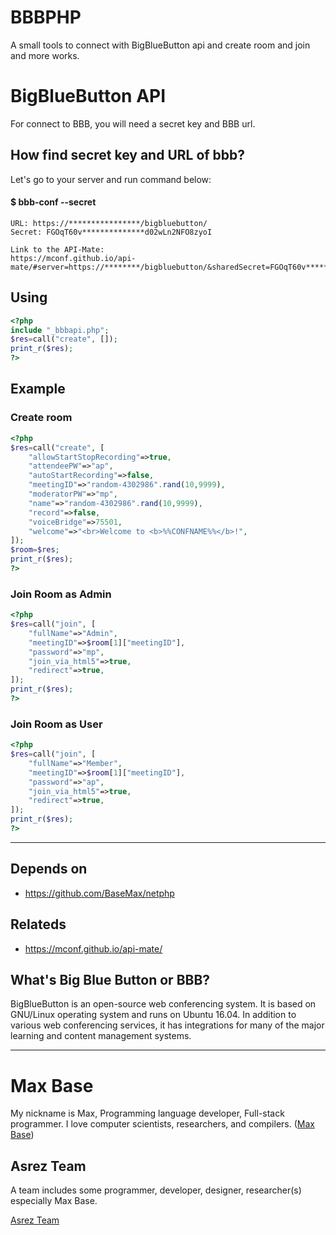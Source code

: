 # BBBPHP

A small tools to connect with BigBlueButton api and create room and join and more works.

# BigBlueButton API

For connect to BBB, you will need a secret key and BBB url.

## How find secret key and URL of bbb?

Let's go to your server and run command below:

#### $ bbb-conf --secret
```
URL: https://****************/bigbluebutton/
Secret: FGOqT60v**************d02wLn2NFO8zyoI

Link to the API-Mate:
https://mconf.github.io/api-mate/#server=https://********/bigbluebutton/&sharedSecret=FGOqT60v**************d02wLn2NFO8zyoI
```

## Using

```php
<?php
include "_bbbapi.php";
$res=call("create", []);
print_r($res);
?>
```

## Example

### Create room

```php
<?php
$res=call("create", [
	"allowStartStopRecording"=>true,
	"attendeePW"=>"ap",
	"autoStartRecording"=>false,
	"meetingID"=>"random-4302986".rand(10,9999),
	"moderatorPW"=>"mp",
	"name"=>"random-4302986".rand(10,9999),
	"record"=>false,
	"voiceBridge"=>75501,
	"welcome"=>"<br>Welcome to <b>%%CONFNAME%%</b>!",
]);
$room=$res;
print_r($res);
?>
```


### Join Room as Admin

```php
<?php
$res=call("join", [
	"fullName"=>"Admin",
	"meetingID"=>$room[1]["meetingID"],
	"password"=>"mp",
	"join_via_html5"=>true,
	"redirect"=>true,
]);
print_r($res);
?>
```

### Join Room as User

```php
<?php
$res=call("join", [
	"fullName"=>"Member",
	"meetingID"=>$room[1]["meetingID"],
	"password"=>"ap",
	"join_via_html5"=>true,
	"redirect"=>true,
]);
print_r($res);
?>
```

-----------

## Depends on

- https://github.com/BaseMax/netphp

## Relateds

- https://mconf.github.io/api-mate/

## What's Big Blue Button or BBB?

BigBlueButton is an open-source web conferencing system. It is based on GNU/Linux operating system and runs on Ubuntu 16.04. In addition to various web conferencing services, it has integrations for many of the major learning and content management systems.

---------

# Max Base

My nickname is Max, Programming language developer, Full-stack programmer. I love computer scientists, researchers, and compilers. ([Max Base](https://maxbase.org/))

## Asrez Team

A team includes some programmer, developer, designer, researcher(s) especially Max Base.

[Asrez Team](https://www.asrez.com/)
